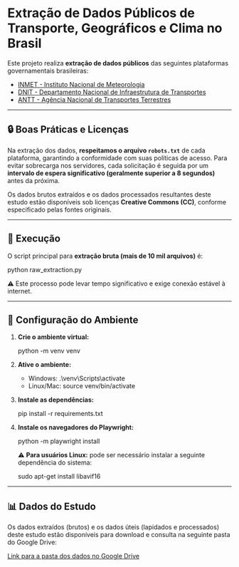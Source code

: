 # Extração de Dados Públicos de Transporte, Geográficos e Clima no Brasil

Este projeto realiza **extração de dados públicos** das seguintes plataformas governamentais brasileiras:

- [INMET - Instituto Nacional de Meteorologia](https://portal.inmet.gov.br/dadoshistoricos)
- [DNIT - Departamento Nacional de Infraestrutura de Transportes](https://servicos.dnit.gov.br)
- [ANTT - Agência Nacional de Transportes Terrestres](https://dados.antt.gov.br)

---

## 🔒 Boas Práticas e Licenças

Na extração dos dados, **respeitamos o arquivo `robots.txt`** de cada plataforma, garantindo a conformidade com suas políticas de acesso. Para evitar sobrecarga nos servidores, cada solicitação é seguida por um **intervalo de espera significativo (geralmente superior a 8 segundos)** antes da próxima.

Os dados brutos extraídos e os dados processados resultantes deste estudo estão disponíveis sob licenças **Creative Commons (CC)**, conforme especificado pelas fontes originais.

---

## 🚀 Execução

O script principal para **extração bruta (mais de 10 mil arquivos)** é:

python raw_extraction.py

⚠️ Este processo pode levar tempo significativo e exige conexão estável à internet.

---

## 🔧 Configuração do Ambiente

1.  **Crie o ambiente virtual:**

    python -m venv venv

2.  **Ative o ambiente:**

    -   Windows:
        .\venv\Scripts\activate
    -   Linux/Mac:
        source venv/bin/activate

3.  **Instale as dependências:**

    pip install -r requirements.txt

4.  **Instale os navegadores do Playwright:**

    python -m playwright install

    ⚠️ **Para usuários Linux:** pode ser necessário instalar a seguinte dependência do sistema:

    sudo apt-get install libavif16

---

## 📊 Dados do Estudo

Os dados extraídos (brutos) e os dados úteis (lapidados e processados) deste estudo estão disponíveis para download e consulta na seguinte pasta do Google Drive:

[Link para a pasta dos dados no Google Drive](https://drive.google.com/drive/folders/12FpgD2oiYrZAPZtlcBomZLEG6OGTC-PK?usp=sharing)